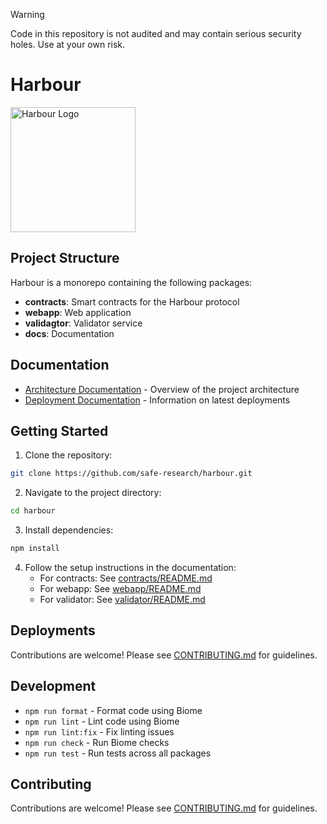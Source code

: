 > [!WARNING]
> Code in this repository is not audited and may contain serious security holes. Use at your own risk.

# Harbour

<img src="assets/logo.png" width="200px" alt="Harbour Logo" />

## Project Structure

Harbour is a monorepo containing the following packages:

- **contracts**: Smart contracts for the Harbour protocol
- **webapp**: Web application
- **validagtor**: Validator service
- **docs**: Documentation

## Documentation

- [Architecture Documentation](./docs/architecture.md) - Overview of the project architecture
- [Deployment Documentation](./docs/deployments.md) - Information on latest deployments

## Getting Started

1. Clone the repository:

```bash
git clone https://github.com/safe-research/harbour.git
```

2. Navigate to the project directory:

```bash
cd harbour
```

3. Install dependencies:

```bash
npm install
```

4. Follow the setup instructions in the documentation:
   - For contracts: See [contracts/README.md](contracts/README.md)
   - For webapp: See [webapp/README.md](webapp/README.md)
   - For validator: See [validator/README.md](validator/README.md)

## Deployments

Contributions are welcome! Please see [CONTRIBUTING.md](CONTRIBUTING.md) for guidelines.

## Development

- `npm run format` - Format code using Biome
- `npm run lint` - Lint code using Biome
- `npm run lint:fix` - Fix linting issues
- `npm run check` - Run Biome checks
- `npm run test` - Run tests across all packages

## Contributing

Contributions are welcome! Please see [CONTRIBUTING.md](CONTRIBUTING.md) for guidelines.
